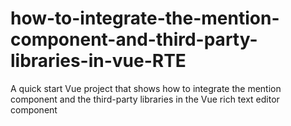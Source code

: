 # how-to-integrate-the-mention-component-and-third-party-libraries-in-vue-RTE
A quick start Vue project that shows how to integrate the mention component and the third-party libraries in the Vue rich text editor component
